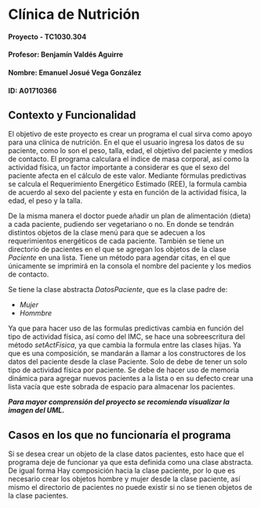 # Clínica de Nutrición
#### Proyecto - TC1030.304
#### Profesor: Benjamín Valdés Aguirre

#### Nombre: Emanuel Josué Vega González
#### ID: A01710366

## Contexto y Funcionalidad

El objetivo de este proyecto es crear un programa el cual sirva como apoyo para una clínica de nutrición. En el que el usuario ingresa los datos de su paciente, como lo son el peso, talla, edad, el objetivo del paciente y medios de contacto. El programa calculara el índice de masa corporal, así como la actividad física, un factor importante a considerar es que el sexo del paciente afecta en el cálculo de este valor. Mediante fórmulas predictivas se calcula el Requerimiento Energético Estimado (REE), la formula cambia de acuerdo al sexo del paciente y esta en función de la actividad física, la edad, el peso y la talla. 

De la misma manera el doctor puede añadir un plan de alimentación (dieta) a cada paciente, pudiendo ser vegetariano o no. En donde se tendrán distintos objetos de la clase menú para que se adecuen a los requerimientos energéticos de cada paciente. También se tiene un directorio de pacientes en el que se agregan los objetos de la clase *Paciente* en una lista. Tiene un método para agendar citas, en el que únicamente se imprimirá en la consola el nombre del paciente y los medios de contacto.

Se tiene la clase abstracta *DatosPaciente*, que es la clase padre de: 
-	*Mujer*
-	*Hommbre*

Ya que para hacer uso de las formulas predictivas cambia en función del tipo de actividad física, así como del IMC, se hace una sobreescritura del método *setActFisica*, ya que cambia la formula entre las clases hijas. Ya que es una composición, se mandarán a llamar a los constructores de los datos del paciente desde la clase Paciente. Solo de debe de tener un solo tipo de actividad física por paciente. Se debe de hacer uso de memoria dinámica para agregar nuevos pacientes a la lista o en su defecto crear una lista vacía que este sobrada de espacio para almacenar los pacientes. 

***Para mayor comprensión del proyecto se recomienda visualizar la imagen del UML.***

## Casos en los que no funcionaría el programa
Si se desea crear un objeto de la clase datos pacientes, esto hace que el programa deje de funcionar ya que esta definida como una clase abstracta. De igual forma Hay composición hacia la clase paciente, por lo que es necesario crear los objetos hombre y mujer desde la clase paciente, así mismo el directorio de pacientes no puede existir si no se tienen objetos de la clase pacientes.

